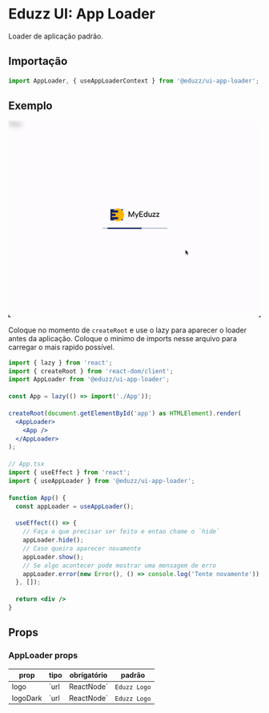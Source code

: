 # Eduzz UI: App Loader

Loader de aplicação padrão.

## Importação

```ts
import AppLoader, { useAppLoaderContext } from '@eduzz/ui-app-loader';
```

## Exemplo

<img src='./example.gif' />

Coloque no momento de `createRoot` e use o lazy para aparecer o loader antes da aplicação.
Coloque o minimo de imports nesse arquivo para carregar o mais rapido possível.

```jsx
import { lazy } from 'react';
import { createRoot } from 'react-dom/client';
import AppLoader from '@eduzz/ui-app-loader'; 

const App = lazy(() => import('./App'));

createRoot(document.getElementById('app') as HTMLElement).render(
  <AppLoader>
    <App />
  </AppLoader>
);

// App.tsx
import { useEffect } from 'react';
import { useAppLoader } from '@eduzz/ui-app-loader';

function App() {
  const appLoader = useAppLoader();

  useEffect(() => {
    // Faça o que precisar ser feito e entao chame o `hide`
    appLoader.hide();
    // Caso queira aparecer novamente
    appLoader.show();
    // Se algo acontecer pode mostrar uma mensagem de erro
    appLoader.error(new Error(), () => console.log('Tente novamente'));
  }, []);

  return <div />
}

```

## Props

### AppLoader props

| prop     | tipo | obrigatório | padrão       |
|----------|------|-------------|--------------|
| logo     | `url | ReactNode`  | `Eduzz Logo` |
| logoDark | `url | ReactNode`  | `Eduzz Logo` |

